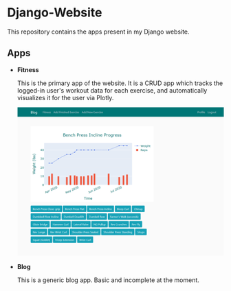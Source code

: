 # Django-Website

This repository contains the apps present in my Django website.

## Apps

- **Fitness**

  This is the primary app of the website. It is a CRUD app which tracks the logged-in user's workout data for each exercise, and automatically visualizes it for the user via Plotly. 
  
  ![Alt text](https://raw.githubusercontent.com/jakechamblee/Django-Website/master/media/Fitnessapp.png)
  
- **Blog**

  This is a generic blog app. Basic and incomplete at the moment.
